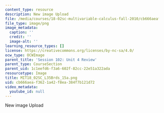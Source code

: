```yaml
---
content_type: resource
description: New image Upload
file: /media/courses/18-02sc-multivariable-calculus-fall-2010/cb666aeaf3621a42f8ea384f7b121d72_MIT18_02SC_L35Brds_15a.png
file_type: image/png
image_metadata:
  caption: ''
  credit: ''
  image-alt: ''
learning_resource_types: []
license: https://creativecommons.org/licenses/by-nc-sa/4.0/
ocw_type: OCWImage
parent_title: 'Session 102: Unit 4 Review'
parent_type: CourseSection
parent_uid: 1c1eefd6-f3a6-602f-82cc-22e51a322ada
resourcetype: Image
title: MIT18_02SC_L35Brds_15a.png
uid: cb666aea-f362-1a42-f8ea-384f7b121d72
video_metadata:
  youtube_id: null
---
```

New image Upload